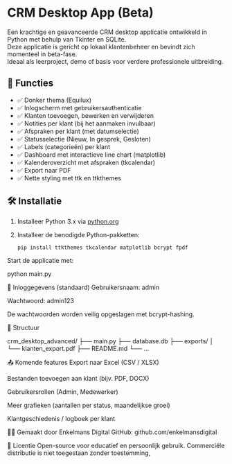 # CRM Desktop App (Beta)

Een krachtige en geavanceerde CRM desktop applicatie ontwikkeld in Python met behulp van Tkinter en SQLite.  
Deze applicatie is gericht op lokaal klantenbeheer en bevindt zich momenteel in beta-fase.  
Ideaal als leerproject, demo of basis voor verdere professionele uitbreiding.

## 🚀 Functies

- ✅ Donker thema (Equilux)
- ✅ Inlogscherm met gebruikersauthenticatie
- ✅ Klanten toevoegen, bewerken en verwijderen
- ✅ Notities per klant (bij het aanmaken invulbaar)
- ✅ Afspraken per klant (met datumselectie)
- ✅ Statusselectie (Nieuw, In gesprek, Gesloten)
- ✅ Labels (categorieën) per klant
- ✅ Dashboard met interactieve line chart (matplotlib)
- ✅ Kalenderoverzicht met afspraken (tkcalendar)
- ✅ Export naar PDF
- ✅ Nette styling met ttk en ttkthemes

## 🛠️ Installatie

1. Installeer Python 3.x via [python.org](https://www.python.org/downloads/)
2. Installeer de benodigde Python-pakketten:

   ```bash
   pip install ttkthemes tkcalendar matplotlib bcrypt fpdf
Start de applicatie met:

python main.py

🔐 Inloggegevens (standaard)
Gebruikersnaam: admin

Wachtwoord: admin123

De wachtwoorden worden veilig opgeslagen met bcrypt-hashing.

📂 Structuur

crm_desktop_advanced/
├── main.py
├── database.db
├── exports/
│   └── klanten_export.pdf
├── README.md
└── ...


📤 Komende features
Export naar Excel (CSV / XLSX)

Bestanden toevoegen aan klant (bijv. PDF, DOCX)

Gebruikersrollen (Admin, Medewerker)

Meer grafieken (aantallen per status, maandelijkse groei)

Klantgeschiedenis / logboek per klant

🧑‍💻 Gemaakt door
Enkelmans Digital
GitHub: github.com/enkelmansdigital

📜 Licentie
Open-source voor educatief en persoonlijk gebruik.
Commerciële distributie is niet toegestaan zonder toestemming,
